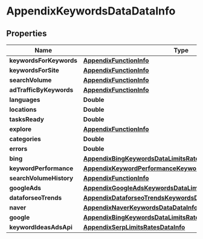 

# AppendixKeywordsDataDataInfo


## Properties

| Name | Type | Description | Notes |
|------------ | ------------- | ------------- | -------------|
|**keywordsForKeywords** | [**AppendixFunctionInfo**](AppendixFunctionInfo.md) |  |  [optional] |
|**keywordsForSite** | [**AppendixFunctionInfo**](AppendixFunctionInfo.md) |  |  [optional] |
|**searchVolume** | [**AppendixFunctionInfo**](AppendixFunctionInfo.md) |  |  [optional] |
|**adTrafficByKeywords** | [**AppendixFunctionInfo**](AppendixFunctionInfo.md) |  |  [optional] |
|**languages** | **Double** |  |  [optional] |
|**locations** | **Double** |  |  [optional] |
|**tasksReady** | **Double** |  |  [optional] |
|**explore** | [**AppendixFunctionInfo**](AppendixFunctionInfo.md) |  |  [optional] |
|**categories** | **Double** |  |  [optional] |
|**errors** | **Double** |  |  [optional] |
|**bing** | [**AppendixBingKeywordsDataLimitsRatesDataInfo**](AppendixBingKeywordsDataLimitsRatesDataInfo.md) |  |  [optional] |
|**keywordPerformance** | [**AppendixKeywordPerformanceKeywordsDataLimitsRatesDataInfo**](AppendixKeywordPerformanceKeywordsDataLimitsRatesDataInfo.md) |  |  [optional] |
|**searchVolumeHistory** | [**AppendixFunctionInfo**](AppendixFunctionInfo.md) |  |  [optional] |
|**googleAds** | [**AppendixGoogleAdsKeywordsDataLimitsRatesDataInfo**](AppendixGoogleAdsKeywordsDataLimitsRatesDataInfo.md) |  |  [optional] |
|**dataforseoTrends** | [**AppendixDataforseoTrendsKeywordsDataLimitsRatesDataInfo**](AppendixDataforseoTrendsKeywordsDataLimitsRatesDataInfo.md) |  |  [optional] |
|**naver** | [**AppendixNaverKeywordsDataDataInfo**](AppendixNaverKeywordsDataDataInfo.md) |  |  [optional] |
|**google** | [**AppendixBingKeywordsDataLimitsRatesDataInfo**](AppendixBingKeywordsDataLimitsRatesDataInfo.md) |  |  [optional] |
|**keywordIdeasAdsApi** | [**AppendixSerpLimitsRatesDataInfo**](AppendixSerpLimitsRatesDataInfo.md) |  |  [optional] |



